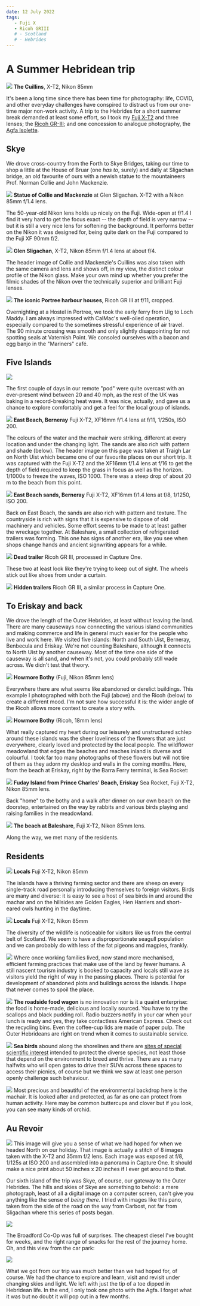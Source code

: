 ```yaml
---
date: 12 July 2022
tags:
   - Fuji X
   - Ricoh GRIII
   # - Scotland
   # - Hebrides
---
```

# A Summer Hebridean trip
![](/img/DSF9085.jpg)
**The Cuillins**, X-T2, Nikon 85mm

It's been a long time since there has been time for photography: life, COVID, and other everyday challenges have conspired to distract us from our one-time major non-work activity. A trip to the Hebrides for a short summer break demanded at least some effort, so I took my [Fuji X-T2](/_cameras/fuji-x-t2.md) and three lenses; the [Ricoh GR-III](/_cameras/ricoh-gr-iii.md); and one concession to analogue photography, the [Agfa Isolette](/_cameras/afga-isolette.md).

## Skye

We drove cross-country from the Forth to Skye Bridges, taking our time to shop a little at the House of Bruar (one *has to*, surely) and dally at Sligachan bridge, an old favourite of ours with a newish statue to the mountaineers Prof. Norman Collie and John Mackenzie.

![](/img/DSF9090.jpg)
**Statue of Collie and Mackenzie** at Glen Sligachan. X-T2 with a Nikon 85mm f/1.4 lens.

The 50-year-old Nikon lens holds up nicely on the Fuji. Wide-open at f/1.4 I find it very hard to get the focus exact -- the depth of field is very narrow -- but it is still a very nice lens for softening the background. It performs better on the Nikon it was designed for, being quite dark on the Fuji compared to the Fuji XF 90mm f/2.

![](/img/DSF9086.jpg)
**Glen Sligachan**, X-T2, Nikon 85mm f/1.4 lens at about f/4.

The header image of Collie and Mackenzie's Cuillins was also taken with the same camera and lens and shows off, in my view, the distinct colour profile of the Nikon glass. Make your own mind up whether you prefer the filmic shades of the Nikon over the technically superior and brilliant Fuji lenses.

![](/img/R0001279.jpg)
**The iconic Portree harbour houses**, Ricoh GR III at f/11, cropped.

Overnighting at a Hostel in Portree, we took the early ferry from Uig to Loch Maddy. I am always impressed with CalMac's well-oiled operation, especially compared to the sometimes stressful experience of air travel. The 90 minute crossing was smooth and only slightly disappointing for not spotting seals at Vaternish Point. We consoled ourselves with a bacon and egg banjo in the "Mariners" café.

## Five Islands
![](/img/DSF9112.jpg)

The first couple of days in our remote "pod" were quite overcast with an ever-present wind between 20 and 40 mph, as the rest of the UK was baking in a record-breaking heat wave. It was nice, actually, and gave us a chance to explore comfortably and get a feel for the local group of islands. 

![](/img/DSF9100.jpg)
**East Beach, Berneray** Fuji X-T2, XF16mm f/1.4 lens at f/11, 1/250s, ISO 200.

The colours of the water and the machair were striking, different at every location and under the changing light. The sands are also rich with pattern and shade (below). The header image on this page was taken at Traigh Lar on North Uist which became one of our favourite places on our short trip. It was captured with the Fuji X-T2 and the XF16mm f/1.4 lens at f/16 to get the depth of field required to keep the grass in focus as well as the horizon. 1/1000s to freeze the waves, ISO 1000. There was a steep drop of about 20 m to the beach from this point.

![](/img/DSF9095.jpg)
**East Beach sands, Berneray** Fuji X-T2, XF16mm f/1.4 lens at f/8, 1/1250, ISO 200.

Back on East Beach, the sands are also rich with pattern and texture. The countryside is rich with signs that it is expensive to dispose of old machinery and vehicles. Some effort seems to be made to at least gather the wreckage together. At Baleshare, a small collection of refrigerated trailers was forming. This one has signs of another era, like you see when shops change hands and ancient signwriting appears for a while.

![](/img/R0001290.jpg)
**Dead trailer** Ricoh GR III, processed in Capture One.

These two at least look like they're trying to keep out of sight. The wheels stick out like shoes from under a curtain.

![](/img/R0001293.jpg)
**Hidden trailers** Ricoh GR III, a similar process in Capture One.

## To Eriskay and back

We drove the length of the Outer Hebrides, at least without leaving the land. There are many causeways now connecting the various island communities and making commerce and life in general much easier for the people who live and work here. We visited five islands: North and South Uist, Berneray, Benbecula and Eriskay. We're not counting Baleshare, although it connects to North Uist by another causeway. Most of the time one side of the causeway is all sand, and when it's not, you could probably still wade across. We didn't test that theory.

![](/img/DSF9117.jpg)
**Howmore Bothy** (Fuji, Nikon 85mm lens)

Everywhere there are what seems like abandoned or derelict buildings. This example I photographed with both the Fuji (above) and the Ricoh (below) to create a different mood. I'm not sure how successful it is: the wider angle of the Ricoh allows more context to create a story with.

![](/img/R0001294.jpg)
**Howmore Bothy** (Ricoh, 18mm lens)

What really captured my heart during our leisurely and unstructured schlep around these islands was the sheer loveliness of the flowers that are just everywhere, clearly loved and protected by the local people. The wildflower meadowland that edges the beaches and reaches inland is diverse and colourful. I took far too many photographs of these flowers but will not tire of them as they adorn my desktop and walls in the coming months. Here, from the beach at Eriskay, right by the Barra Ferry terminal, is Sea Rocket:

![](/img/DSF9127.jpg)
**Fuday Island from Prince Charles' Beach, Eriskay** Sea Rocket, Fuji X-T2, Nikon 85mm lens.

Back "home" to the bothy and a walk after dinner on our own beach on the doorstep, entertained on the way by rabbits and various birds playing and raising families in the meadowland.

![](/img/DSF9140.jpg)
**The beach at Baleshare**, Fuji X-T2, Nikon 85mm lens.

Along the way, we met many of the residents.

## Residents

![](/img/DSF9159.jpg)
**Locals** Fuji X-T2, Nikon 85mm

The islands have a thriving farming sector and there are sheep on every single-track road personally introducing themselves to foreign visitors. Birds are many and diverse: it is easy to see a host of sea birds in and around the machar and on the hillsides are Golden Eagles, Hen Harriers and short-eared owls hunting in the daytime.

<!-- Local drivers are used to them and know how much care is required: visitors must err on the side of caution or display the appropriate yellow sticker in the back window to warn other road users. -->

![](/img/DSF9157.jpg)
**Locals** Fuji X-T2, Nikon 85mm

The diversity of the wildlife is noticeable for visitors like us from the central belt of Scotland. We seem to have a disproportionate seagull population and we can probably do with less of the fat pigeons and magpies, frankly.

![](/img/DSF9149.jpg)
Where once working families lived, now stand more mechanised, efficient farming practices that make use of the land by fewer humans. A still nascent tourism industry is booked to capacity and locals still wave as visitors yield the right of way in the passing places. There is potential for development of abandoned plots and buildings across the islands. I hope that never comes to spoil the place.

![](/img/R0001301.jpg)
**The roadside food wagon** is no innovation nor is it a quaint enterprise: the food is home-made, delicious and locally sourced. You have to try the scallops and black pudding roll. Radio buzzers notify in your car when your lunch is ready and yes, they take contactless American Express. Check out the recycling bins. Even the coffee-cup lids are made of paper pulp. The Outer Hebrideans are right on trend when it comes to sustainable service.

![](/img/DSF9180.jpg)
**Sea birds** abound along the shorelines and there are [sites of special scientific interest](https://en.wikipedia.org/wiki/List_of_Sites_of_Special_Scientific_Interest_in_Western_Isles_South) intended to protect the diverse species, not least those that depend on the environment to breed and thrive. There are as many halfwits who will open gates to drive their SUVs across these spaces to access their picnics, of course but we think we saw at least one person openly challenge such behaviour.

![](/img/DSF9166.jpg)
Most precious and beautiful of the environmental backdrop here is the machair. It is looked after and protected, as far as one can protect from human activity. Here may be common buttercups and clover but if you look, you can see many kinds of orchid.

## Au Revoir

![](/img/DSF9206_Panorama.jpg)
This image will give you a sense of what we had hoped for when we headed North on our holiday. That image is actually a stitch of 8 images taken with the X-T2 and 35mm f/2 lens. Each image was exposed at f/8, 1/125s at ISO 200 and assembled into a panorama in Capture One. It should make a nice print about 50 inches x 20 inches if I ever get around to that.

Our sixth island of the trip was Skye, of course, our gateway to the Outer Hebrides. The hills and skies of Skye are something to behold: a mere photograph, least of all a digital image on a computer screen, can't give you anything like the sense of *being there*. I tried with images like this pano, taken from the side of the road on the way from Carbost, not far from Sligachan where this series of posts began.

![](/img/DSF9283_Panorama.jpg)

The Broadford Co-Op was full of surprises. The cheapest diesel I've bought for weeks, and the right range of snacks for the rest of the journey home. Oh, and this view from the car park:

![](/img/DSF9289_Panorama.jpg)

What we got from our trip was much better than we had hoped for, of course. We had the chance to explore and learn, visit and revisit under changing skies and light. We left with just the tip of a toe dipped in Hebridean life. In the end, I only took one photo with the Agfa. I forget what it was but no doubt it will pop out in a few months.